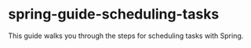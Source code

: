 # spring-guide-scheduling-tasks
This guide walks you through the steps for scheduling tasks with Spring.
